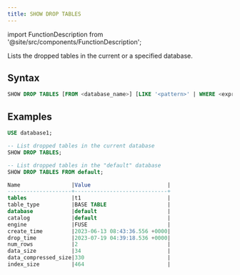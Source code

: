 ```yaml
---
title: SHOW DROP TABLES
---
```

import FunctionDescription from '@site/src/components/FunctionDescription';

<FunctionDescription description="Introduced or updated: v1.2.203"/>

Lists the dropped tables in the current or a specified database.

## Syntax

```sql
SHOW DROP TABLES [FROM <database_name>] [LIKE '<pattern>' | WHERE <expr>]
```

## Examples

```sql
USE database1;

-- List dropped tables in the current database
SHOW DROP TABLES;

-- List dropped tables in the "default" database
SHOW DROP TABLES FROM default;

Name                |Value                        |
--------------------+-----------------------------+
tables              |t1                           |
table_type          |BASE TABLE                   |
database            |default                      |
catalog             |default                      |
engine              |FUSE                         |
create_time         |2023-06-13 08:43:36.556 +0000|
drop_time           |2023-07-19 04:39:18.536 +0000|
num_rows            |2                            |
data_size           |34                           |
data_compressed_size|330                          |
index_size          |464                          |
```